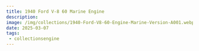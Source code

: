 ```yaml
---
title: 1940 Ford V-8 60 Marine Engine
description: 
image: /img/collections/1940-Ford-V8-60-Engine-Marine-Version-A001.webp
date: 2025-03-07
tags: 
 - collectionsengine
---
```


